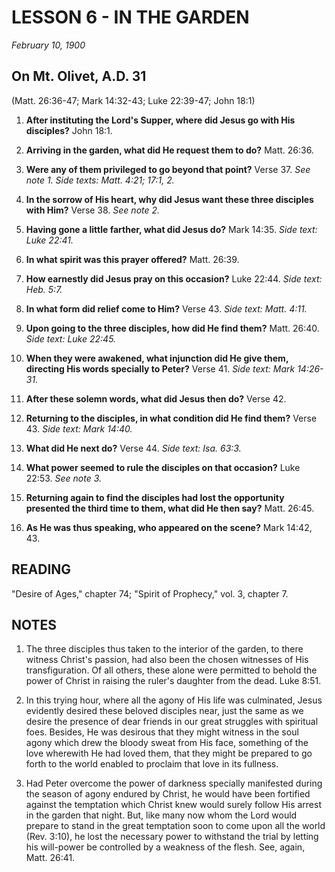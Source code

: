 # LESSON 6 - IN THE GARDEN
*February 10, 1900*

## On Mt. Olivet, A.D. 31
(Matt. 26:36-47; Mark 14:32-43; Luke 22:39-47; John 18:1)

1. **After instituting the Lord's Supper, where did Jesus go with His disciples?** John 18:1.

2. **Arriving in the garden, what did He request them to do?** Matt. 26:36.

3. **Were any of them privileged to go beyond that point?** Verse 37. *See note 1. Side texts: Matt. 4:21; 17:1, 2.*

4. **In the sorrow of His heart, why did Jesus want these three disciples with Him?** Verse 38. *See note 2.*

5. **Having gone a little farther, what did Jesus do?** Mark 14:35. *Side text: Luke 22:41.*

6. **In what spirit was this prayer offered?** Matt. 26:39.

7. **How earnestly did Jesus pray on this occasion?** Luke 22:44. *Side text: Heb. 5:7.*

8. **In what form did relief come to Him?** Verse 43. *Side text: Matt. 4:11.*

9. **Upon going to the three disciples, how did He find them?** Matt. 26:40. *Side text: Luke 22:45.*

10. **When they were awakened, what injunction did He give them, directing His words specially to Peter?** Verse 41. *Side text: Mark 14:26-31.*

11. **After these solemn words, what did Jesus then do?** Verse 42.

12. **Returning to the disciples, in what condition did He find them?** Verse 43. *Side text: Mark 14:40.*

13. **What did He next do?** Verse 44. *Side text: Isa. 63:3.*

14. **What power seemed to rule the disciples on that occasion?** Luke 22:53. *See note 3.*

15. **Returning again to find the disciples had lost the opportunity presented the third time to them, what did He then say?** Matt. 26:45.

16. **As He was thus speaking, who appeared on the scene?** Mark 14:42, 43.

## READING
"Desire of Ages," chapter 74; "Spirit of Prophecy," vol. 3, chapter 7.

## NOTES

1. The three disciples thus taken to the interior of the garden, to there witness Christ's passion, had also been the chosen witnesses of His transfiguration. Of all others, these alone were permitted to behold the power of Christ in raising the ruler's daughter from the dead. Luke 8:51.

2. In this trying hour, where all the agony of His life was culminated, Jesus evidently desired these beloved disciples near, just the same as we desire the presence of dear friends in our great struggles with spiritual foes. Besides, He was desirous that they might witness in the soul agony which drew the bloody sweat from His face, something of the love wherewith He had loved them, that they might be prepared to go forth to the world enabled to proclaim that love in its fullness.

3. Had Peter overcome the power of darkness specially manifested during the season of agony endured by Christ, he would have been fortified against the temptation which Christ knew would surely follow His arrest in the garden that night. But, like many now whom the Lord would prepare to stand in the great temptation soon to come upon all the world (Rev. 3:10), he lost the necessary power to withstand the trial by letting his will-power be controlled by a weakness of the flesh. See, again, Matt. 26:41.
